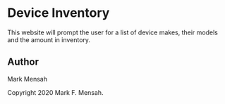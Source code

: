 # Device Inventory

This website will prompt the user for a list of device makes, their models and the amount in inventory.

## Author

Mark Mensah

Copyright 2020 Mark F. Mensah.
